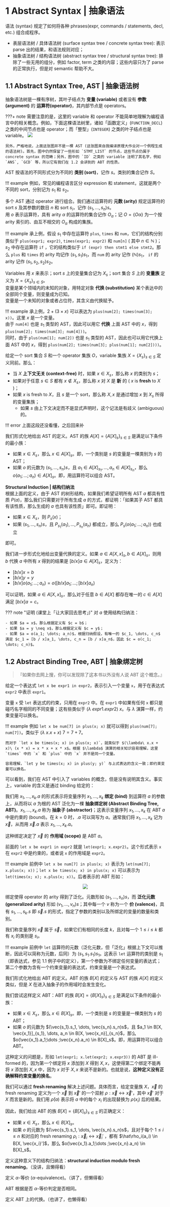# 1 Abstract Syntax | 抽象语法

语法 (syntax) 规定了如何将各种 phrases(expr, commands / statements, decl, etc.) 组合成程序。

- 表层语法树 / 具体语法树 (surface syntax tree / concrete syntax tree): 表示 parse 出的结果，和语法规则对应；
- 抽象语法树 / 结构语法树 (abstract syntax tree / structural syntax tree): 排除了一些无用的组分，例如 factor, term 之类的内容；这些内容只为了 parse 的正常执行，但是对 semantic 帮助不大。

## 1.1 Abstract Syntax Tree, AST | 抽象语法树

抽象语法树是一棵有序树，其叶子结点为 **变量 (variable)** 或者没有 **参数 (argument)** 的 **运算符(operator)**，其内部节点是 operators。

???+ note
    需要注意的是，这里的 variable 和 operator 不能简单地理解为编程语言中的相关概念。例如，下面这棵语法树里，诸如「函数定义」(`FUNCTION_DECL`) 之类的中间节点也是 operator；而「整型」(`INTEGER`) 之类的叶子结点也是 variable。
    ![](2022-11-15-23-52-03.png)

    另外，严格地说，上面这张图并不是一棵 AST (这张图来自我编译原理大作业对一个例程生成的语法树)。首先，图中仍然保留了一些形如 `STMT_LIST` 的节点，这些节点仍属于 concrete syntax 的范畴；另外，图中的 `ID` 之类的 variable 注明了其名字，例如 `ANS`, `GCD` 等，所以它有我们在 1.2 会讲到的 ABT 的性质。

AST 按语法的不同形式分为不同的 **类别 (sort)**，记作 $s$。类别的集合记作 $S$。  

!!! example
    例如，常见的编程语言区分 expression 和 statement，这就是两个不同的 sort，分别记为 $s_1$ 和 $s_2$。

多个 AST 通过 operator 进行组合。我们通过运算符的 **元数 (arity)** 规定运算符的 sort $s$ 及其参数的数目 $n$ 和 sort $s_i$，记作 $(s_1, \dots, s_n)s$。  
用 $o$ 表示运算符，具有 arity $\alpha$ 的运算符的集合记作 $O_\alpha$；记 $O = \{O\alpha\}$ 为一个按 arity 索引的、由互不相交的 $O_\alpha$ 构成的集族。

!!! example
    承上例，假设 $s_1$ 中存在运算符 `plus`, `times` 和 `num`，它们的结构分别类似于 `plus(expr1; expr2)`, `times(expr1; expr2)` 和 `num[n]` ( 其中 $n\in \mathbb{N}$ )；$s_2$ 中存在运算符 `if` ，它的结构类似于 `if (expr) then stmt1 else stmt2`。那么 `plus` 和 `times` 的 arity 均记作 $(s_1, s_1)s_1$，而 `num` 的 arity 记作 $(\mathbb{N})s_1$， `if` 的 arity 记作 $(s_1, s_2, s_2)s_2$。

Variables 用 $x$ 来表示；sort $s$ 上的变量集合记为 $X_s$；sort 集合 $S$ 上的 **变量族** 定义为 $X = \{X_s\}_{s \in S}$。  
变量是某个领域内的未知的对象，用特定对象 **代换 (substitution)** 某个表达中的全部同个变量，则变量成为已知。  
变量是一个未知的对象或者占位符，其含义由代换赋予。

!!! example
    承上例，$2 + (3 \times x)$ 可以表达为 `plus(num[2]; times(num[3]; x))`。这里 $x$ 是一个变量。  
    由于 `num[4]` 也是 $s_1$ 类型的 AST，因此可以用它 **代换** 上面 AST 中的 $x$，得到  `plus(num[2]; times(num[3]; num[4]))`。  
    同时，由于 `plus(num[1]; num[2])` 也是 $s_1$ 类型的 AST，因此也可以用它代换上面 AST 中的 $x$，得到  `plus(num[2]; times(num[3]; plus(num[1]; num[2])))`。

给定一个 sort 集合 $S$ 和一个 operator 集族 $O$，variable 集族 $X = \{X_s\}_{s \in S}$ 定义同前。那么：

- 当 $X$ **上下文无关 (context-free)** 时，如果 $x \in X_s$，那么称 $x$ 的类别为 $s$；
- 如果对于任意 $s\in S$ 都有 $x \not \in X_s$，那么称 $x$ 对 $X$ 是 **新** 的 ( $x$ is **fresh** to $X$ )；
- 如果 $x$ is fresh to $X$，且 $s$ 是一个 sort，那么称 $X, x$ 是通过增加 $x$ 到 $X_s$ 所得的变量集族；
  - 如果 $s$ 由上下文决定而不是显式声明时，这个记法是有歧义 (ambiguous) 的。

!!! error
    上面这段还没看懂，之后回来补

我们形式化地给出 AST 的定义。AST 的族 $A[X] = \{A[X]_s\}_{s\in S}$ 是满足以下条件的最小族：

- 如果 $x \in X_s$，那么 $x\in A[X]_s$。即，一个类别是 $s$ 的变量是一棵类别为 $s$ 的 AST；
- 如果 $o$ 的元数为 $(s_1, \dots, s_n)s$，且 $a_1 \in A[X]_{s_1}, \dots, a_n \in A[X]_{s_n}$，那么 $o(a_1;\dots ;a_n) \in A[X]_s$。即，用运算符可以组合 AST。

**Structural Induction | 结构归纳法**  
根据上面的定义，由于 AST 的树形结构，如果我们希望证明所有 AST $a$ 都具有性质 $P(a)$，那么我们只需要对于所有生成 $a$ 的方式，都证明：「如果其子 AST 都具有该性质，那么生成的 $a$ 也具有该性质」即可。即证明：

- 如果 $x\in X_s$，则 $P_s(x)$；
- 如果 $(s_1, \dots, s_n)s$，且 $P_{s_1}(a_1), \dots, P_{s_n}(a_n)$ 都成立，那么 $P_s(o(a_1;\dots ;a_n))$ 也成立

即可。

我们进一步形式化地给出变量代换的定义。如果 $a\in A[X, x]_s, b\in A[X]_s$，则用 $b$ 代换 $a$ 中所有 $x$ 得到的结果是 $[b / x]a\in A[X]_s$，定义为：

- $[b / x]x = b$
- $[b / x]y = y$
- $[b / x]o(a_1; \dots; a_n) = o([b / x]a_1; \dots; [b / x]a_n)$

可以证明，如果 $a\in A[X, x]_s$，那么对于任意 $b\in A[X]$ 都存在唯一的 $c\in A[X]$ 满足 $[b / x]a = c$。

??? note "证明 (课堂上「让大家回去思考」)"
    对 $a$ 使用结构归纳法：

    - 如果 $a = x$，那么根据定义有 $c = b$；
    - 如果 $a = y \neq x$，那么根据定义有 $c = y$；
    - 如果 $a = o(a_1; \dots; a_n)$，根据归纳假设，有唯一的 $c_1, \dots, c_n$ 满足 $c_1 = [b / x]a_1, \dots, c_n = [b / x]a_n$，因此 $c = o(c_1; \dots; c_n)$。

## 1.2 Abstract Binding Tree, ABT | 抽象绑定树

> 『如果你去网上搜，你可以发现除了这本书以外没有人说 ABT 这个概念。』

给定一个表达式 `let x be expr1 in expr2`，表示引入一个变量 `x`，用于在表达式 `expr2` 中表示 `expr1`。  

变量 `x` 受 `let` 表达式的约束，只用在 `expr2` 中。在 `expr1` 中如果有任何 `x` 都只是碰巧名字相同的不同变量；这有些类似于 $(\lambda\ expr1. expr2)\ x$。与 $\lambda$ 演算一样，约束变量可以换名。

!!! example
    例如 `let x be num[7] in plus(x; x)` 就可以得到 `plus(num[7]; num[7])`。类似于 $(\lambda\ x.x + x)\ 7 = 7 + 7$。

    而对于 `let x be times(x; x) in plus(x; x)`，就类似于 $(\lambda\ x.x + x)\ (x * x) = x * x + x * x$。根据 $\lambda$ 演算的相关知识容易理解，这里 `times` 中的 `x` 和 `plus` 中的 `x` 并不是同一个变量。

    容易理解，`let y be times(x; x) in plus(y; y)` 与上式表达的含义一致；即约束变量可以换名。

可以看到，我们在 AST 中引入了 variables 的概念，但是没有说明其含义。事实上，variable 的含义是通过 binding 给定的：

我们用 $x_1, \dots, x_k.a$ 的形式表示将变量序列 $x_1, \dots, x_k$ **绑定 (bind)** 到运算符 $a$ 的参数上，从而将以 $a$ 为根的 AST 泛化为一棵 **抽象绑定树 (Abstract Binding Tree, ABT)**。$x_1, \dots, x_k.a$ 称为 **抽象子 (abstractor)**；这表示变量序列 $x_1, \dots, x_k$ 在 ABT $a$ 中是约束的 (bound)。在 $k = 0$ 时，$.a$ 可以简写为 $a$。通常我们将 $x_1, \dots, x_k$ 记为 $\vec{x}$，从而用 $\vec{x}.a$ 表示 $x_1, \dots, x_k.a$。

这种绑定决定了 $\vec{x}$ 的 **作用域 (scope)** 是 ABT $a$。

前面的 `let x be expr1 in expr2` 就是 `let(expr1; x.expr2)`。这个形式表示 `x` 在 `expr2` 中是约束的，或者说 `x` 的作用域是 `expr2`。

!!! example
    前例中 `let x be num[7] in plus(x; x)` 表示为 `let(num[7]; x.plus(x; x))`；`let x be times(x; x) in plus(x; x)` 可以表示为 `let(times(x; x); x.plus(x; x))`。后者表示的 ABT 形如：
    <center>![](2022-11-16-22-22-42.png)</center>

绑定使得 operator 的 arity 得到了泛化。元数形如 $(s_1, \dots, s_n)s$，而 **泛化元数 (generalized arity)** 形如 $(v_1, \dots, v_n)s$；其中每一个 $v$ 称为一个 **价 (valence)**，具有 $s_1, \dots, s_k.s$ 即 $\vec{s}.s$ 的形式，指定了参数的类别以及所绑定的变量的数量和类别。

我们称变量序列 $\vec{x}$ 属于 $\vec{s}$，如果它们有相同的长度 $k$，且对每一个 $1 \le i \le k$ 都有 $x_i$ 的类别是 $s_i$。

!!! example
    前例中 `let` 运算符的元数（泛化元数，但「泛化」根据上下文可以推断，因此可以简称为元数，后同）为 $(s_1, s_1.s_1)s_1$。这表示 `let` 运算符的类别是 $s_1$（即表达式，参见 1.1 例子中的定义），第一个参数为不绑定任何变量的表达式；第二个参数为含有一个约束变量的表达式，约束变量是一个表达式。

我们形式化地给出 ABT 的定义。ABT 的族 $B[X]$ 的定义与 AST 的族 $A[X]$ 的定义类似，但是 $X$ 在进入抽象子的作用域时会发生变化。

我们尝试这样定义 ABT：ABT 的族 $B[X] = \{B[X]_s\}_{s\in S}$ 是满足以下条件的最小族：

- 如果 $x \in X_s$，那么 $x\in B[X]_s$。即，一个类别是 $s$ 的变量是一棵类别为 $s$ 的 ABT；
- 如果 $o$ 的元数为 $(\vec{s_1}.s_1, \dots, \vec{s_n}.s_n)s$，且 $a_1 \in B[X, \vec{x_1}]_{s_1}, \dots, a_n \in B[X, \vec{x_n}]_{s_n}$，那么 $o(\vec{x_1}.a_1;\dots ;\vec{x_n}.a_n) \in B[X]_s$。即，用运算符可以组合 ABT。

这种定义的问题是，形如 `let(expr1; x.let(expr2; x.expr3))` 的 ABT 是 ill-formed 的，因为第一个绑定将 $x$ 添加到 $X$ 得到 $X,x$，这使得第二个绑定不能再将 $x$ 添加到 $X,x$ 中，因为 $x$ 对于 $X,x$ 来说不是新的。也就是说，**这种定义没有正确解释约束变量的换名**。

我们可以通过 **fresh renaming** 解决上述问题。具体而言，给定变量族 $X$，$\vec{x}$ 的 fresh renaming 定义为一个 $\vec{x}$ 到 $\vec{x}'$ 的一个双射 $\rho : \vec{x} \leftrightarrow \vec{x}'$，其中 $\vec{x}'$ 对于 $X$ 而言是新的。我们用 $\hat\rho (a)$ 表示将 $a$ 中的每个 $x_i$ 的出现替换为 $\rho(x_i)$ 后的结果。

因此，我们给出 ABT 的族 $B[X] = \{B[X]_s\}_{s\in S}$ 的正确定义：

- 如果 $x \in X_s$，那么 $x\in B[X]_s$。
- 如果 $o$ 的元数为 $(\vec{s_1}.s_1, \dots, \vec{s_n}.s_n)s$，且对于每个 $1 \le i \le n$ 和对应的 fresh renaming $\rho_i : \vec{x}_i \leftrightarrow \vec{x}_i'$ ，都有 $\hat\rho_i(a_i) \in B[X, \vec{x_i}']$，那么 $o(\vec{x_1}.a_1;\dots ;\vec{x_n}.a_n) \in B[X]_s$。

定义这种意义下的结构归纳法：**structural induction modulo fresh renaming**。（没讲，且懒得看）

定义 $\alpha$-等价 ($\alpha$-equivalence)。（讲了，但懒得看）

ABT 根据是否 $\alpha$-等价判定是否相同。

定义 ABT 上的代换。（也讲了，也懒得看）
